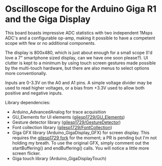 # Oscilloscope for the Arduino Giga R1 and the Giga Display
This board boasts impressive ADC statistics with two independent 1Msps ADC's and a configurable op-amp,
making it possible to have a competent scope with few or no additional components. 

The display is 800x480, which is just about enough for a small scope (I'd love a 7" smartphone sized display,
can we have one soon please?). UI clutter is kept to a minimum by using touch screen gestures made possible
by the multi-touch hardware, but there are also menus to select options more conventionally.

Inputs are 0-3.3V on the A0 and A1 pins. A simple voltage divider may be used to read higher voltages, or a bias from +3.3V used to allow
both positive and negative inputs.

Library dependencies:
- Arduino_AdvancedAnalog for trace acquisition
- GU_Elements for UI elements ([gilesp1729/GU_Elements](https://github.com/gilesp1729/GU_Elements))
- Gesture detector library ([gilesp1729/GestureDetector](https://github.com/gilesp1729/GestureDetector))
- Font collection library ([gilesp1729/FontCollection](https://github.com/gilesp1729/FontCollection))
- Giga GFX library (Arduino_GigaDisplay_GFX) for screen display. This requires the [gilesp1729 fork](https://github.com/gilesp1729/Arduino_GigaDisplay_GFX) for the moment; a PR is pending but
I'm not holding my breath. To use the original GFX, simply comment out the startBuffering() and endBuffering() calls. You will notice a little more screen flicker.
- Giga touch library (Arduino_GigaDisplayTouch)
